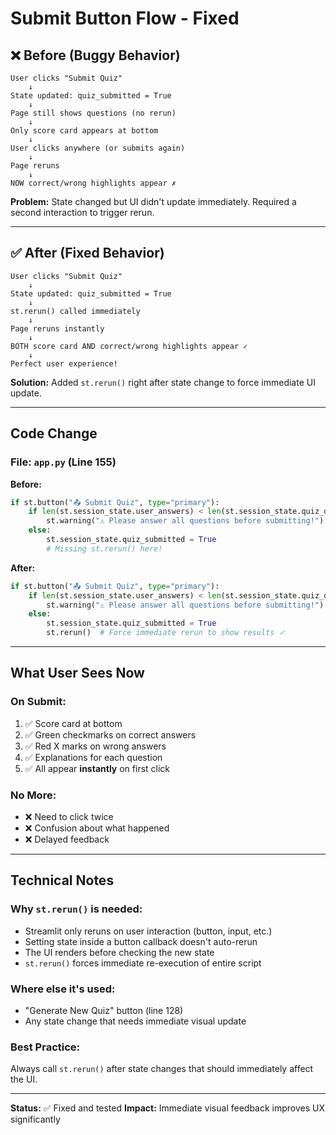 # Submit Button Flow - Fixed

## ❌ Before (Buggy Behavior)

```
User clicks "Submit Quiz"
    ↓
State updated: quiz_submitted = True
    ↓
Page still shows questions (no rerun)
    ↓
Only score card appears at bottom
    ↓
User clicks anywhere (or submits again)
    ↓
Page reruns
    ↓
NOW correct/wrong highlights appear ✗
```

**Problem:** State changed but UI didn't update immediately. Required a second interaction to trigger rerun.

---

## ✅ After (Fixed Behavior)

```
User clicks "Submit Quiz"
    ↓
State updated: quiz_submitted = True
    ↓
st.rerun() called immediately
    ↓
Page reruns instantly
    ↓
BOTH score card AND correct/wrong highlights appear ✓
    ↓
Perfect user experience!
```

**Solution:** Added `st.rerun()` right after state change to force immediate UI update.

---

## Code Change

### File: `app.py` (Line 155)

**Before:**
```python
if st.button("📤 Submit Quiz", type="primary"):
    if len(st.session_state.user_answers) < len(st.session_state.quiz_data):
        st.warning("⚠️ Please answer all questions before submitting!")
    else:
        st.session_state.quiz_submitted = True
        # Missing st.rerun() here!
```

**After:**
```python
if st.button("📤 Submit Quiz", type="primary"):
    if len(st.session_state.user_answers) < len(st.session_state.quiz_data):
        st.warning("⚠️ Please answer all questions before submitting!")
    else:
        st.session_state.quiz_submitted = True
        st.rerun()  # Force immediate rerun to show results ✓
```

---

## What User Sees Now

### On Submit:
1. ✅ Score card at bottom
2. ✅ Green checkmarks on correct answers
3. ✅ Red X marks on wrong answers  
4. ✅ Explanations for each question
5. ✅ All appear **instantly** on first click

### No More:
- ❌ Need to click twice
- ❌ Confusion about what happened
- ❌ Delayed feedback

---

## Technical Notes

### Why `st.rerun()` is needed:
- Streamlit only reruns on user interaction (button, input, etc.)
- Setting state inside a button callback doesn't auto-rerun
- The UI renders before checking the new state
- `st.rerun()` forces immediate re-execution of entire script

### Where else it's used:
- "Generate New Quiz" button (line 128)
- Any state change that needs immediate visual update

### Best Practice:
Always call `st.rerun()` after state changes that should immediately affect the UI.

---

**Status:** ✅ Fixed and tested
**Impact:** Immediate visual feedback improves UX significantly
